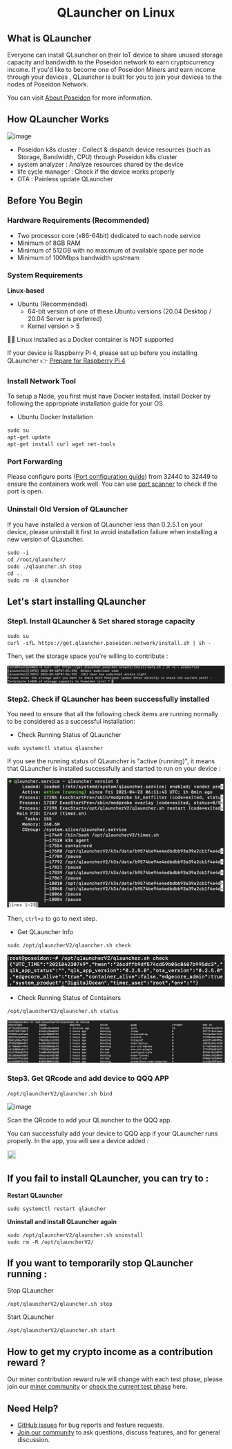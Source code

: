 <h1 align="center">QLauncher on Linux</h1>

## What is QLauncher
Everyone can install QLauncher on their IoT device to share unused storage capacity and bandwidth to the Poseidon network to earn cryptocurrency income.
If you'd like to become one of Poseidon Miners and earn income through your devices , QLauncher is built for you to join your devices to the nodes of Poseidon Network.

You can visit [About Poseidon](https://poseidon.network) for more information.

## How QLauncher Works
![image](https://github.com/poseidon-network/qlauncher-linux/blob/master/diagram2.1.png?raw=true "QL diagram")
* Poseidon k8s cluster : Collect & dispatch device resources (such as Storage, Bandwidth, CPU) through Poseidon k8s cluster
* system analyzer : Analyze resources shared by the device
* life cycle manager : Check if the device works properly
* OTA : Painless update QLauncher

## Before You Begin
### Hardware Requirements (Recommended)
* Two processor core (x86-64bit) dedicated to each node service
* Minimum of 8GB RAM
* Minimum of 512GB with no maximum of available space per node
* Minimum of 100Mbps bandwidth upstream

### System Requirements
**Linux-based**
* Ubuntu (Recommended)
    * 64-bit version of one of these Ubuntu versions (20.04 Desktop / 20.04 Server is preferred)
    * Kernel version > 5

🙅‍♂️ Linux installed as a Docker container is NOT supported

If your device is Raspberry Pi 4, please set up before you installing QLauncher 👉
[Prepare for Raspberry Pi 4](https://github.com/poseidon-network/qlauncher-linux/blob/master/Prepare%20for%20Raspberry%20Pi.md)

### Install Network Tool
To setup a Node, you first must have Docker installed. Install Docker by following the appropriate installation guide for your OS.
* Ubuntu Docker Installation
```
sudo su
apt-get update
apt-get install curl wget net-tools
```

### Port Forwarding
Please configure ports ([Port configuration guide](https://github.com/poseidon-network/qlauncher-linux/blob/master/Port-configuration.md)) from 32440 to 32449 to ensure the containers work well. You can use [port scanner](https://portscanner.standingtech.com) to check if the port is open.

### Uninstall Old Version of QLauncher
If you have installed a version of QLauncher less than 0.2.5.1 on your device, please uninstall it first to avoid installation failure when installing a new version of QLauncher.
```
sudo -i
cd /root/qlauncher/
sudo ./qlauncher.sh stop
cd ..
sudo rm -R qlauncher
```

## Let's start installing QLauncher 
### Step1. Install QLauncher & Set shared storage capacity
```
sudo su
curl -sfL https://get.qlauncher.poseidon.network/install.sh | sh -
```
Then, set the storage space you're willing to contribute :

![image](https://github.com/poseidon-network/qlauncher-linux/blob/master/image/QL_shared.png)



### Step2. Check if QLauncher has been successfully installed
You need to ensure that all the following check items are running normally to be considered as a successful installation: 
* Check Running Status of QLauncher 
```
sudo systemctl status qlauncher
```
If you see the running status of QLauncher is "active (running)",  it means that QLauncher is installed successfully and started to run on your device :

![image](https://github.com/poseidon-network/qlauncher-linux/blob/master/image/QL_status.png)

Then, `ctrl+z` to go to next step.

* Get QLauncher Info
```
sudo /opt/qlauncherV2/qlauncher.sh check
```
![image](https://github.com/poseidon-network/qlauncher-linux/blob/master/image/QL_check.png)

* Check Running Status of Containers
```
/opt/qlauncherV2/qlauncher.sh status
```
![image](https://github.com/poseidon-network/qlauncher-linux/blob/master/image/QL_pods.png)

### Step3. Get QRcode and add device to QQQ APP
```
/opt/qlauncherV2/qlauncher.sh bind
```
![image](https://user-images.githubusercontent.com/48922178/122953984-a2dd0d00-d3b1-11eb-8dfb-8b15ca62b14b.png)

Scan the QRcode to add your QLauncher to the QQQ app.

You can successfully add your device to QQQ app if your QLauncher runs properly. In the app, you will see a device added :

<img src="https://user-images.githubusercontent.com/48922178/122954262-dddf4080-d3b1-11eb-8c44-896f6b2f4b1f.png" width="20%" height="20%">




## If you fail to install QLauncher, you can try to :
**Restart QLauncher**
```
sudo systemctl restart qlauncher
```
**Uninstall and install QLauncher again**
```
sudo /opt/qlauncherV2/qlauncher.sh uninstall
sudo rm -R /opt/qlauncherV2/
```

## If you want to temporarily stop QLauncher running :
Stop QLauncher
```
/opt/qlauncherV2/qlauncher.sh stop
```

Start QLauncher
```
/opt/qlauncherV2/qlauncher.sh start
```

## How to get my crypto income as a contribution reward ?
Our miner contribution reward rule will change with each test phase, please join our [miner community](https://lihi1.com/W5LBu) or [check the current test phase](https://lihi1.cc/2TMY8) here.



## Need Help?
* [GitHub issues](https://github.com/poseidon-network/qlauncher-linux/issues) for bug reports and feature requests.
* [Join our community](https://lihi1.com/W5LBu) to ask questions, discuss features, and for general discussion.
